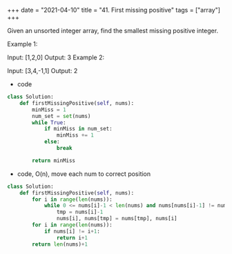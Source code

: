 
+++ 
date = "2021-04-10"
title = "41. First missing positive"
tags = ["array"]
+++



Given an unsorted integer array, find the smallest missing positive integer.

Example 1:

Input: [1,2,0]
Output: 3
Example 2:

Input: [3,4,-1,1]
Output: 2

- code
```py
class Solution:
    def firstMissingPositive(self, nums):
        minMiss = 1
        num_set = set(nums)
        while True:
            if minMiss in num_set:
                minMiss += 1
            else:
                break

        return minMiss

```
- code, O(n), move each num to correct position
```py
class Solution:
    def firstMissingPositive(self, nums):
        for i in range(len(nums)):
            while 0 <= nums[i]-1 < len(nums) and nums[nums[i]-1] != nums[i]:
                tmp = nums[i]-1
                nums[i], nums[tmp] = nums[tmp], nums[i]
        for i in range(len(nums)):
            if nums[i] != i+1:
                return i+1
        return len(nums)+1



```
